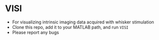 # VISI
- For visualizing intrinsic imaging data acquired with whisker stimulation
- Clone this repo, add it to your MATLAB path, and run `VISI`
- Please report any bugs
